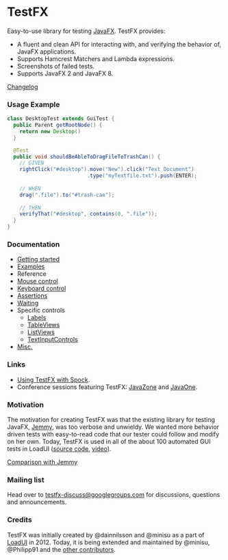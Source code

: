 TestFX
======

Easy-to-use library for testing [JavaFX](http://www.oracle.com/us/technologies/java/fx/overview/index.html). TestFX provides:

 - A fluent and clean API for interacting with, and verifying the behavior of, JavaFX applications.
 - Supports Hamcrest Matchers and Lambda expressions.
 - Screenshots of failed tests.
 - Supports JavaFX 2 and JavaFX 8.

[Changelog](https://github.com/SmartBear/TestFX/wiki/Changelog)

### Usage Example

```java
class DesktopTest extends GuiTest {
  public Parent getRootNode() {
    return new Desktop()
  }

  @Test
  public void shouldBeAbleToDragFileToTrashCan() {
    // GIVEN
    rightClick("#desktop").move("New").click("Text Document")
                          .type("myTextfile.txt").push(ENTER);
  
    // WHEN
    drag(".file").to("#trash-can");
    
    // THEN
    verifyThat("#desktop", contains(0, ".file"));
  }
}
```


### Documentation

 * [Getting started][11]
 * [Examples][17]
 * Reference
  * [Mouse control][12]
  * [Keyboard control][13]
  * [Assertions][14]
  * [Waiting][15]
  * Specific controls
    * [Labels][18]
    * [TableViews](https://github.com/SmartBear/TestFX/blob/master/src/test/java/org/loadui/testfx/TableViewsTest.java)
    * [ListViews](https://github.com/SmartBear/TestFX/blob/master/src/test/java/org/loadui/testfx/ListViewsTest.java)
    * [TextInputControls](https://github.com/SmartBear/TestFX/blob/master/src/test/java/org/loadui/testfx/TextInputControlsTest.java)
  * [Misc.][16]

### Links

 * [Using TestFX with Spock](https://github.com/SmartBear/TestFX/issues/38).
 * Conference sessions featuring TestFX: [JavaZone](http://jz13.java.no/presentation.html?id=89b56833) and [JavaOne][8].

### Motivation
The motivation for creating TestFX was that the existing library for testing JavaFX, [Jemmy][1], was
too verbose and unwieldy. We wanted more behavior driven tests with easy-to-read code that our tester could follow and modify on her own.
Today, TestFX is used in all of the about 100 automated GUI tests in LoadUI ([source code][9], [video][10]).

[Comparison with Jemmy][4]

### Mailing list
Head over to [testfx-discuss@googlegroups.com](https://groups.google.com/d/forum/testfx-discuss) for discussions, questions and announcements. 

### Credits
TestFX was initially created by @dainnilsson and @minisu as a part of [LoadUI][2] in 2012. Today, it is being extended and maintained by @minisu, @Philipp91 and the [other contributors][5].

[1]: https://jemmy.java.net/              "Jemmy website"
[2]: https://github.com/SmartBear/loadui  "LoadUI project at Github"
[3]: http://www.oracle.com/technetwork/java/javafx/overview/index.html "JavaFX website"
[4]: https://github.com/SmartBear/TestFX/wiki/Comparison-with-Jemmy "Comparison with Jemmy"
[5]: https://github.com/SmartBear/TestFX/graphs/contributors "Contributors of LoadUI"
[11]: https://github.com/SmartBear/TestFX/wiki/Getting-started
[12]: https://github.com/SmartBear/TestFX/wiki/Mouse-control
[13]: https://github.com/SmartBear/TestFX/wiki/Keyboard-control
[14]: https://github.com/SmartBear/TestFX/wiki/Assertions
[15]: https://github.com/SmartBear/TestFX/wiki/Waiting
[16]: https://github.com/SmartBear/TestFX/wiki/Misc
[17]: https://github.com/SmartBear/TestFX/wiki/Examples
[18]: https://github.com/SmartBear/TestFX/wiki/Login-form#using-textlabels
[8]: https://oracleus.activeevents.com/2013/connect/sessionDetail.ww?SESSION_ID=2670 "Ten Man-Years of JavaFX: Real-World Project Experiences [CON2670]"
[9]: https://github.com/SmartBear/loadui/tree/master/loadui-project/loadui-fx-interface/src/test/java/com/eviware/loadui/ui/fx "GUI tests in LoadUI"
[10]: http://youtu.be/fgD8fBn1cYw "Video of the LoadUI TestFX test suite"